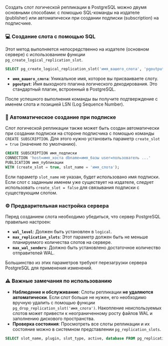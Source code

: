 Создать слот логической репликации в PostgreSQL можно двумя основными способами: с помощью SQL-команды на издателе (publisher) или автоматически при создании подписки (subscription) на подписчике.

### 💻 Создание слота с помощью SQL

Этот метод выполняется непосредственно на издателе (основном сервере) с использованием функции `pg_create_logical_replication_slot`.

```sql
SELECT pg_create_logical_replication_slot('имя_вашего_слота', 'pgoutput');
```
-   **`имя_вашего_слота`**: Уникальное имя, которое вы присваиваете слоту.
-   **`pgoutput`**: Имя выходного плагина логического декодирования. Это стандартный плагин, встроенный в PostgreSQL.

После успешного выполнения команды вы получите подтверждение с именем слота и позицией LSN (Log Sequence Number).

### 🔄 Автоматическое создание при подписке

Слот логической репликации также может быть создан автоматически при создании подписки на стороне подписчика с помощью команды `CREATE SUBSCRIPTION`. Для этого нужно установить параметр `create_slot = true` (значение по умолчанию).

```sql
CREATE SUBSCRIPTION имя_подписки 
CONNECTION 'host=имя_хоста dbname=имя_базы user=пользователь ...' 
PUBLICATION имя_публикации 
WITH (create_slot = true, slot_name = 'имя_слота');
```
Если параметр `slot_name` не указан, будет использовано имя подписки. Если слот с заданным именем уже существует на издателе, следует использовать `create_slot = false` для связывания подписки с существующим слотом.

### ⚙️ Предварительная настройка сервера

Перед созданием слота необходимо убедиться, что сервер PostgreSQL правильно настроен:

-   **`wal_level`**: Должен быть установлен в `logical`.
-   **`max_replication_slots`**: Этот параметр должен быть не меньше планируемого количества слотов на сервере.
-   **`max_wal_senders`**: Должно быть установлено достаточное количество отправителей WAL.

Большинство из этих параметров требуют перезагрузки сервера PostgreSQL для применения изменений.

### ⚠️ Важные замечания по использованию

-   **Наблюдение и обслуживание**: Слоты репликации **не удаляются автоматически**. Если слот больше не нужен, его необходимо вручную удалить с помощью функции `pg_drop_replication_slot('имя_слота')`. Накопление неиспользуемых слотов может привести к неограниченному росту файлов WAL и заполнению дискового пространства.
-   **Проверка состояния**: Просмотреть все слоты репликации и их состояние можно в системном представлении `pg_replication_slots`.

```sql
SELECT slot_name, plugin, slot_type, active, database FROM pg_replication_slots;
```
